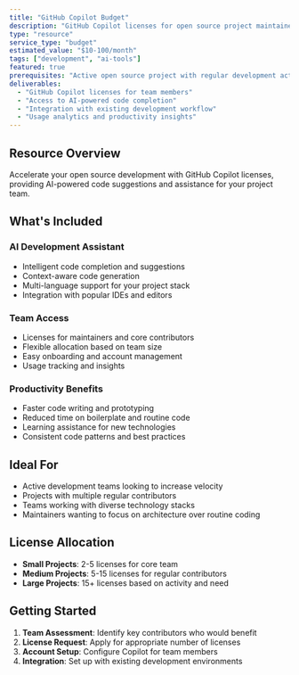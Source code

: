 ```yaml
---
title: "GitHub Copilot Budget"
description: "GitHub Copilot licenses for open source project maintainers and core contributors to enhance development productivity."
type: "resource"
service_type: "budget"
estimated_value: "$10-100/month"
tags: ["development", "ai-tools"]
featured: true
prerequisites: "Active open source project with regular development activity"
deliverables: 
  - "GitHub Copilot licenses for team members"
  - "Access to AI-powered code completion"
  - "Integration with existing development workflow"
  - "Usage analytics and productivity insights"
---
```


## Resource Overview

Accelerate your open source development with GitHub Copilot licenses, providing AI-powered code suggestions and assistance for your project team.

## What's Included

### AI Development Assistant
- Intelligent code completion and suggestions
- Context-aware code generation
- Multi-language support for your project stack
- Integration with popular IDEs and editors

### Team Access
- Licenses for maintainers and core contributors
- Flexible allocation based on team size
- Easy onboarding and account management
- Usage tracking and insights

### Productivity Benefits
- Faster code writing and prototyping
- Reduced time on boilerplate and routine code
- Learning assistance for new technologies
- Consistent code patterns and best practices

## Ideal For

- Active development teams looking to increase velocity
- Projects with multiple regular contributors
- Teams working with diverse technology stacks
- Maintainers wanting to focus on architecture over routine coding

## License Allocation

- **Small Projects**: 2-5 licenses for core team
- **Medium Projects**: 5-15 licenses for regular contributors
- **Large Projects**: 15+ licenses based on activity and need

## Getting Started

1. **Team Assessment**: Identify key contributors who would benefit
2. **License Request**: Apply for appropriate number of licenses
3. **Account Setup**: Configure Copilot for team members
4. **Integration**: Set up with existing development environments